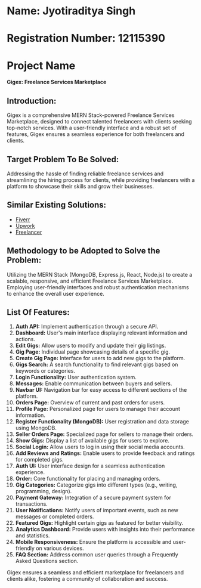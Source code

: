 # Name: Jyotiraditya Singh
# Registration Number: 12115390
#
# Project Name
**Gigex: Freelance Services Marketplace**

## Introduction:
Gigex is a comprehensive MERN Stack-powered Freelance Services Marketplace, designed to connect talented freelancers with clients seeking top-notch services. With a user-friendly interface and a robust set of features, Gigex ensures a seamless experience for both freelancers and clients.

## Target Problem To Be Solved:
Addressing the hassle of finding reliable freelance services and streamlining the hiring process for clients, while providing freelancers with a platform to showcase their skills and grow their businesses.

## Similar Existing Solutions:
- [Fiverr](https://www.fiverr.com/)
- [Upwork](https://www.upwork.com/)
- [Freelancer](https://www.freelancer.com/)

## Methodology to be Adopted to Solve the Problem:
Utilizing the MERN Stack (MongoDB, Express.js, React, Node.js) to create a scalable, responsive, and efficient Freelance Services Marketplace. Employing user-friendly interfaces and robust authentication mechanisms to enhance the overall user experience.

## List Of Features:
1. **Auth API:** Implement authentication through a secure API.
2. **Dashboard:** User's main interface displaying relevant information and actions.
3. **Edit Gigs:** Allow users to modify and update their gig listings.
4. **Gig Page:** Individual page showcasing details of a specific gig.
5. **Create Gig Page:** Interface for users to add new gigs to the platform.
6. **Gigs Search:** A search functionality to find relevant gigs based on keywords or categories.
7. **Login Functionality:** User authentication system.
8. **Messages:** Enable communication between buyers and sellers.
9. **Navbar UI:** Navigation bar for easy access to different sections of the platform.
10. **Orders Page:** Overview of current and past orders for users.
11. **Profile Page:** Personalized page for users to manage their account information.
12. **Register Functionality (MongoDB):** User registration and data storage using MongoDB.
13. **Seller Orders Page:** Specialized page for sellers to manage their orders.
14. **Show Gigs:** Display a list of available gigs for users to explore.
15. **Social Login:** Allow users to log in using their social media accounts.
16. **Add Reviews and Ratings:** Enable users to provide feedback and ratings for completed gigs.
17. **Auth UI:** User interface design for a seamless authentication experience.
18. **Order:** Core functionality for placing and managing orders.
19. **Gig Categories:** Categorize gigs into different types (e.g., writing, programming, design).
20. **Payment Gateway:** Integration of a secure payment system for transactions.
21. **User Notifications:** Notify users of important events, such as new messages or completed orders.
22. **Featured Gigs:** Highlight certain gigs as featured for better visibility.
23. **Analytics Dashboard:** Provide users with insights into their performance and statistics.
24. **Mobile Responsiveness:** Ensure the platform is accessible and user-friendly on various devices.
25. **FAQ Section:** Address common user queries through a Frequently Asked Questions section.

Gigex ensures a seamless and efficient marketplace for freelancers and clients alike, fostering a community of collaboration and success.

